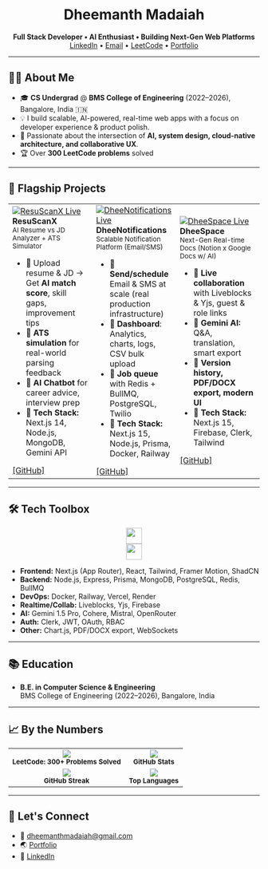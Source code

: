 
<h1 align="center">Dheemanth Madaiah</h1>
<p align="center">
  <b>Full Stack Developer • AI Enthusiast • Building Next-Gen Web Platforms</b><br/>
  <a href="https://www.linkedin.com/in/dheemanth-madaiah-484a43327/">LinkedIn</a> • 
  <a href="mailto:dheemanthmadaiah@gmail.com">Email</a> • 
  <a href="https://leetcode.com/u/dhee_vampire/">LeetCode</a> • 
  <a href="https://dheemanthmadaiah.vercel.app/">Portfolio</a>
</p>

<hr/>

## 🧑‍💻 About Me

- 🎓 **CS Undergrad** @ **BMS College of Engineering** (2022–2026), Bangalore, India 🇮🇳
- 💡 I build scalable, AI-powered, real-time web apps with a focus on developer experience & product polish.
- 🚀 Passionate about the intersection of **AI, system design, cloud-native architecture, and collaborative UX**.
- 🏆 Over **300 LeetCode problems** solved 

<hr/>

## 🚩 Flagship Projects

<table align="center" cellpadding="10">
<tr>
  <td width="33%">
    <a href="https://resuscanx.vercel.app/">
      <img src="https://img.shields.io/badge/Live_App-Vercel-000?style=for-the-badge&logo=vercel" alt="ResuScanX Live"/>
    </a>
    <br/>
    <b>ResuScanX</b>
    <br/><sub>AI Resume vs JD Analyzer + ATS Simulator</sub>
    <ul>
      <li>🔹 Upload resume & JD → Get <b>AI match score</b>, skill gaps, improvement tips</li>
      <li>🔹 <b>ATS simulation</b> for real-world parsing feedback</li>
      <li>🔹 <b>AI Chatbot</b> for career advice, interview prep</li>
      <li>🔹 <b>Tech Stack:</b> Next.js 14, Node.js, MongoDB, Gemini API</li>
    </ul>
    <a href="https://github.com/dheemanthm2004/ResuScanX">[GitHub]</a>
  </td>
  <td width="33%">
    <a href="https://dheenotifications.vercel.app/">
      <img src="https://img.shields.io/badge/Live_App-Vercel-000?style=for-the-badge&logo=vercel" alt="DheeNotifications Live"/>
    </a>
    <br/>
    <b>DheeNotifications</b>
    <br/><sub>Scalable Notification Platform (Email/SMS)</sub>
    <ul>
      <li>🔹 <b>Send/schedule</b> Email & SMS at scale (real production infrastructure)</li>
      <li>🔹 <b>Dashboard</b>: Analytics, charts, logs, CSV bulk upload</li>
      <li>🔹 <b>Job queue</b> with Redis + BullMQ, PostgreSQL, Twilio</li>
      <li>🔹 <b>Tech Stack:</b> Next.js 15, Node.js, Prisma, Docker, Railway</li>
    </ul>
    <a href="https://github.com/dheemanthm2004/notification_system">[GitHub]</a>
  </td>
  <td width="33%">
    <a href="https://dheespace.vercel.app/">
      <img src="https://img.shields.io/badge/Live_App-Vercel-000?style=for-the-badge&logo=vercel" alt="DheeSpace Live"/>
    </a>
    <br/>
    <b>DheeSpace</b>
    <br/><sub>Next-Gen Real-time Docs (Notion x Google Docs w/ AI)</sub>
    <ul>
      <li>🔹 <b>Live collaboration</b> with Liveblocks & Yjs, guest & role links</li>
      <li>🔹 <b>Gemini AI:</b> Q&A, translation, smart export</li>
      <li>🔹 <b>Version history, PDF/DOCX export, modern UI</b></li>
      <li>🔹 <b>Tech Stack:</b> Next.js 15, Firebase, Clerk, Tailwind</li>
    </ul>
    <a href="https://github.com/dheemanthm2004/DheeSpace">[GitHub]</a>
  </td>
</tr>
</table>

<hr/>

## 🛠 Tech Toolbox

<p align="center">
  <img src="https://skillicons.dev/icons?i=ts,js,react,nextjs,nodejs,express,mongodb,postgres,redis,docker,tailwind,prisma,vercel,git,github" height="32"/>
  <br/>
  <img src="https://skillicons.dev/icons?i=ai,py" height="32"/>
</p>

- **Frontend:** Next.js (App Router), React, Tailwind, Framer Motion, ShadCN
- **Backend:** Node.js, Express, Prisma, MongoDB, PostgreSQL, Redis, BullMQ
- **DevOps:** Docker, Railway, Vercel, Render
- **Realtime/Collab:** Liveblocks, Yjs, Firebase
- **AI:** Gemini 1.5 Pro, Cohere, Mistral, OpenRouter
- **Auth:** Clerk, JWT, OAuth, RBAC
- **Other:** Chart.js, PDF/DOCX export, WebSockets

<hr/>

## 📚 Education

- **B.E. in Computer Science & Engineering**  
  BMS College of Engineering (2022–2026), Bangalore, India



<hr/>

## 📈 By the Numbers

<table align="center">
  <tr>
    <td align="center">
      <img src="https://leetcard.jacoblin.cool/7e231YE1V6?theme=unicorn&ext=contest"/>
      <br/>
      <sub><b>LeetCode: 300+ Problems Solved</b></sub>
    </td>
    <td align="center">
      <img src="https://github-readme-stats.vercel.app/api?username=dheemanthm2004&show_icons=true&theme=tokyonight" />
      <br/>
      <sub><b>GitHub Stats</b></sub>
    </td>
  </tr>
  <tr>
    <td align="center">
      <img src="https://github-readme-streak-stats.herokuapp.com/?user=dheemanthm2004&theme=tokyonight" />
      <br/>
      <sub><b>GitHub Streak</b></sub>
    </td>
    <td align="center">
      <img src="https://github-readme-stats.vercel.app/api/top-langs/?username=dheemanthm2004&layout=compact&theme=tokyonight" />
      <br/>
      <sub><b>Top Languages</b></sub>
    </td>
  </tr>
</table>


<hr/>

## 💬 Let's Connect

- 📧 [dheemanthmadaiah@gmail.com](mailto:dheemanthmadaiah@gmail.com)
- 🌏 [Portfolio](https://dheemanthm2004.github.io/)
- 💼 [LinkedIn](https://www.linkedin.com/in/dheemanth-madaiah-484a43327/)



